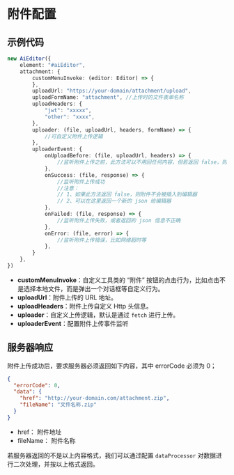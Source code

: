 # 附件配置


## 示例代码

```typescript
new AiEditor({
    element: "#aiEditor",
    attachment: {
        customMenuInvoke: (editor: Editor) => {
        },
        uploadUrl: "https://your-domain/attachment/upload",
        uploadFormName: "attachment", //上传时的文件表单名称
        uploadHeaders: {
            "jwt": "xxxxx",
            "other": "xxxx",
        },
        uploader: (file, uploadUrl, headers, formName) => {
            //可自定义附件上传逻辑
        },
        uploaderEvent: {
            onUploadBefore: (file, uploadUrl, headers) => {
                //监听附件上传之前，此方法可以不用回任何内容，但若返回 false，则终止上传
            },
            onSuccess: (file, response) => {
                //监听附件上传成功
                //注意：
                // 1、如果此方法返回 false，则附件不会被插入到编辑器
                // 2、可以在这里返回一个新的 json 给编辑器
            },
            onFailed: (file, response) => {
                //监听附件上传失败，或者返回的 json 信息不正确
            },
            onError: (file, error) => {
                //监听附件上传错误，比如网络超时等
            },
        }
    },
})
```


- **customMenuInvoke**：自定义工具类的 “附件” 按钮的点击行为，比如点击不是选择本地文件，而是弹出一个对话框等自定义行为。
- **uploadUrl**：附件上传的 URL 地址。
- **uploadHeaders**：附件上传自定义 Http 头信息。
- **uploader**：自定义上传逻辑，默认是通过 `fetch` 进行上传。
- **uploaderEvent**：配置附件上传事件监听

## 服务器响应

附件上传成功后，要求服务器必须返回如下内容，其中 errorCode 必须为 0；


```json
{
  "errorCode": 0,
  "data": {
    "href": "http://your-domain.com/attachment.zip",
    "fileName": "文件名称.zip"
  }
}
```

- href： 附件地址
- fileName： 附件名称

若服务器返回的不是以上内容格式，我们可以通过配置 `dataProcessor` 对数据进行二次处理，并按以上格式返回。

